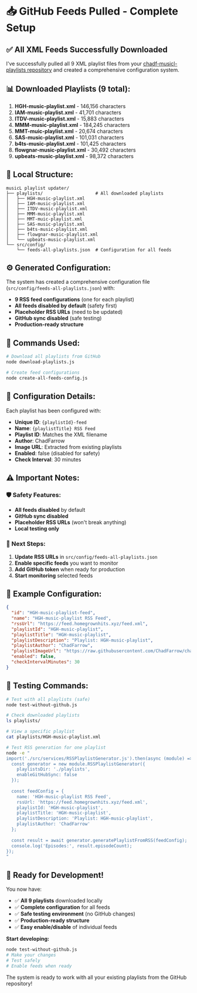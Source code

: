 # 📥 GitHub Feeds Pulled - Complete Setup

## ✅ **All XML Feeds Successfully Downloaded**

I've successfully pulled all 9 XML playlist files from your [chadf-musicl-playlists repository](https://github.com/ChadFarrow/chadf-musicl-playlists) and created a comprehensive configuration system.

## 📊 **Downloaded Playlists (9 total):**

1. **HGH-music-playlist.xml** - 146,156 characters
2. **IAM-music-playlist.xml** - 41,701 characters  
3. **ITDV-music-playlist.xml** - 15,883 characters
4. **MMM-music-playlist.xml** - 184,245 characters
5. **MMT-muic-playlist.xml** - 20,674 characters
6. **SAS-music-playlist.xml** - 101,031 characters
7. **b4ts-music-playlist.xml** - 101,425 characters
8. **flowgnar-music-playlist.xml** - 30,492 characters
9. **upbeats-music-playlist.xml** - 98,372 characters

## 📁 **Local Structure:**

```
musicL playlist updater/
├── playlists/                    # All downloaded playlists
│   ├── HGH-music-playlist.xml
│   ├── IAM-music-playlist.xml
│   ├── ITDV-music-playlist.xml
│   ├── MMM-music-playlist.xml
│   ├── MMT-muic-playlist.xml
│   ├── SAS-music-playlist.xml
│   ├── b4ts-music-playlist.xml
│   ├── flowgnar-music-playlist.xml
│   └── upbeats-music-playlist.xml
└── src/config/
    └── feeds-all-playlists.json  # Configuration for all feeds
```

## ⚙️ **Generated Configuration:**

The system has created a comprehensive configuration file (`src/config/feeds-all-playlists.json`) with:

- **9 RSS feed configurations** (one for each playlist)
- **All feeds disabled by default** (safety first)
- **Placeholder RSS URLs** (need to be updated)
- **GitHub sync disabled** (safe testing)
- **Production-ready structure**

## 🚀 **Commands Used:**

```bash
# Download all playlists from GitHub
node download-playlists.js

# Create feed configurations
node create-all-feeds-config.js
```

## 🔧 **Configuration Details:**

Each playlist has been configured with:
- **Unique ID**: `{playlistId}-feed`
- **Name**: `{playlistTitle} RSS Feed`
- **Playlist ID**: Matches the XML filename
- **Author**: ChadFarrow
- **Image URL**: Extracted from existing playlists
- **Enabled**: false (disabled for safety)
- **Check Interval**: 30 minutes

## ⚠️ **Important Notes:**

### **🛡️ Safety Features:**
- **All feeds disabled** by default
- **GitHub sync disabled** 
- **Placeholder RSS URLs** (won't break anything)
- **Local testing only**

### **📝 Next Steps:**
1. **Update RSS URLs** in `src/config/feeds-all-playlists.json`
2. **Enable specific feeds** you want to monitor
3. **Add GitHub token** when ready for production
4. **Start monitoring** selected feeds

## 🎯 **Example Configuration:**

```json
{
  "id": "HGH-music-playlist-feed",
  "name": "HGH-music-playlist RSS Feed",
  "rssUrl": "https://feed.homegrownhits.xyz/feed.xml",
  "playlistId": "HGH-music-playlist",
  "playlistTitle": "HGH-music-playlist",
  "playlistDescription": "Playlist: HGH-music-playlist",
  "playlistAuthor": "ChadFarrow",
  "playlistImageUrl": "https://raw.githubusercontent.com/ChadFarrow/chadf-musicl-playlists/main/docs/HGH-playlist-art.webp",
  "enabled": false,
  "checkIntervalMinutes": 30
}
```

## 🧪 **Testing Commands:**

```bash
# Test with all playlists (safe)
node test-without-github.js

# Check downloaded playlists
ls playlists/

# View a specific playlist
cat playlists/HGH-music-playlist.xml

# Test RSS generation for one playlist
node -e "
import('./src/services/RSSPlaylistGenerator.js').then(async (module) => {
  const generator = new module.RSSPlaylistGenerator({
    playlistsDir: './playlists',
    enableGitHubSync: false
  });
  
  const feedConfig = {
    name: 'HGH-music-playlist RSS Feed',
    rssUrl: 'https://feed.homegrownhits.xyz/feed.xml',
    playlistId: 'HGH-music-playlist',
    playlistTitle: 'HGH-music-playlist',
    playlistDescription: 'Playlist: HGH-music-playlist',
    playlistAuthor: 'ChadFarrow'
  };
  
  const result = await generator.generatePlaylistFromRSS(feedConfig);
  console.log('Episodes:', result.episodeCount);
});
"
```

## 🎉 **Ready for Development!**

You now have:
- ✅ **All 9 playlists** downloaded locally
- ✅ **Complete configuration** for all feeds
- ✅ **Safe testing environment** (no GitHub changes)
- ✅ **Production-ready structure**
- ✅ **Easy enable/disable** of individual feeds

**Start developing:**
```bash
node test-without-github.js
# Make your changes
# Test safely
# Enable feeds when ready
```

The system is ready to work with all your existing playlists from the GitHub repository!
